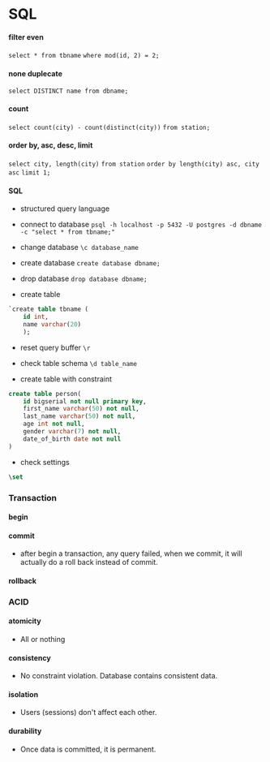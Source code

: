 # SQL
#### filter even
`select * from tbname`
`where mod(id, 2) = 2;`

#### none duplecate
`select DISTINCT name from dbname;`

#### count
`select count(city) - count(distinct(city))`
`from station;`

#### order by, asc, desc, limit

`select city, length(city)`
`from station`
`order by length(city) asc, city asc`
`limit 1;`

#### SQL
* structured query language

* connect to database
`psql -h localhost -p 5432 -U postgres -d dbname -c "select * from tbname;"`

* change database
`\c database_name` 

* create database
`create database dbname;`

* drop database
`drop database dbname;`

* create table
```sql
`create table tbname (
    id int,
    name varchar(20)
    );
```

* reset query buffer
`\r`

* check table schema
`\d table_name`

* create table with constraint
```sql
create table person(
    id bigserial not null primary key,
    first_name varchar(50) not null,
    last_name varchar(50) not null,
    age int not null,
    gender varchar(7) not null,
    date_of_birth date not null
)
```
* check settings
```sql
\set
```

### Transaction
#### begin
#### commit
* after begin a transaction, any query failed, when we commit, it will actually do a roll back instead of commit.
#### rollback

### ACID
#### atomicity
* All or nothing
#### consistency
* No constraint violation. Database contains consistent data.
#### isolation
* Users (sessions) don't affect each other.
#### durability
* Once data is committed, it is permanent.









